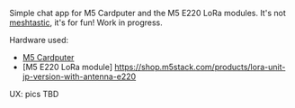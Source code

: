 Simple chat app for M5 Cardputer and the M5 E220 LoRa modules. It's not [meshtastic](https://meshtastic.org/), it's for fun! Work in progress.

Hardware used:
- [M5 Cardputer](https://shop.m5stack.com/products/m5stack-cardputer-kit-w-m5stamps3])
- [M5 E220 LoRa module] https://shop.m5stack.com/products/lora-unit-jp-version-with-antenna-e220

UX:
pics TBD
